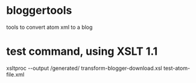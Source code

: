 # bloggertools
tools to convert atom xml to a blog

# test command, using XSLT 1.1
xsltproc --output <some-path>/generated/ transform-blogger-download.xsl test-atom-file.xml